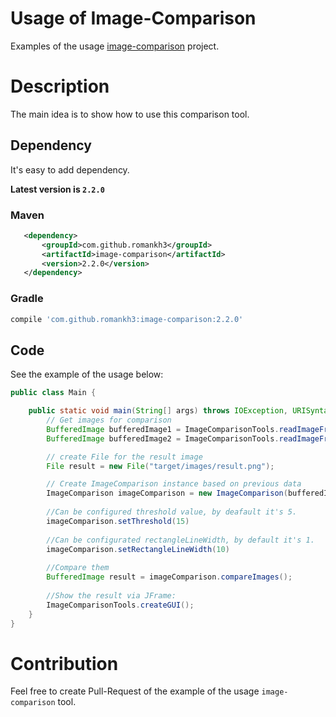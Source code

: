 # Usage of Image-Comparison
Examples of the usage [image-comparison](https://github.com/romankh3/image-comparison) project.

# Description
The main idea is to show how to use this comparison tool.

## Dependency
It's easy to add dependency.

**Latest version is `2.2.0`**

### Maven
```xml
   <dependency>
       <groupId>com.github.romankh3</groupId>
       <artifactId>image-comparison</artifactId>
       <version>2.2.0</version>
   </dependency>
```

### Gradle
```groovy
compile 'com.github.romankh3:image-comparison:2.2.0'
```

## Code
See the example of the usage below:
```java
public class Main {

    public static void main(String[] args) throws IOException, URISyntaxException {
        // Get images for comparison
        BufferedImage bufferedImage1 = ImageComparisonTools.readImageFromResources("image1.png");
        BufferedImage bufferedImage2 = ImageComparisonTools.readImageFromResources("image2.png");

        // create File for the result image
        File result = new File("target/images/result.png");

        // Create ImageComparison instance based on previous data
        ImageComparison imageComparison = new ImageComparison(bufferedImage1, bufferedImage2, result);
        
        //Can be configured threshold value, by deafault it's 5.
        imageComparison.setThreshold(15)
        
        //Can be configurated rectangleLineWidth, by default it's 1.
        imageComparison.setRectangleLineWidth(10)
        
        //Compare them
        BufferedImage result = imageComparison.compareImages();
        
        //Show the result via JFrame:
        ImageComparisonTools.createGUI();
    }
}
```

# Contribution
Feel free to create Pull-Request of the example of the usage `image-comparison` tool.
